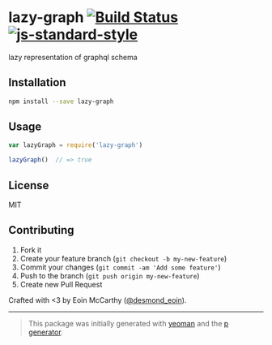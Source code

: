# lazy-graph [![Build Status](https://secure.travis-ci.org/des-des/lazy-graph.svg?branch=master)](https://travis-ci.org/des-des/lazy-graph) [![js-standard-style](https://img.shields.io/badge/code%20style-standard-brightgreen.svg?style=flat)](https://github.com/feross/standard)

lazy representation of graphql schema

## Installation

```bash
npm install --save lazy-graph
```

## Usage

```javascript
var lazyGraph = require('lazy-graph')

lazyGraph()  // => true
```

## License

MIT

## Contributing

1. Fork it
2. Create your feature branch (`git checkout -b my-new-feature`)
3. Commit your changes (`git commit -am 'Add some feature'`)
4. Push to the branch (`git push origin my-new-feature`)
5. Create new Pull Request

Crafted with <3 by Eoin McCarthy ([@desmond_eoin](https://twitter.com/desmond_eoin)).

***

> This package was initially generated with [yeoman](http://yeoman.io) and the [p generator](https://github.com/johnotander/generator-p.git).
